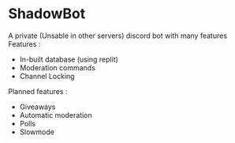 # ShadowBot
A private (Unsable in other servers) discord bot with many features <br>
Features :
- In-built database (using replit)
- Moderation commands 
- Channel Locking <br>

Planned features :
- Giveaways
- Automatic moderation
- Polls
- Slowmode
